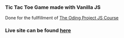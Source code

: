 ### Tic Tac Toe Game made with Vanilla JS
Done for the fullfillment of [The Oding Project JS Course](https://www.theodinproject.com/lessons/node-path-javascript-tic-tac-toe)

### Live site can be found [here](https://syedshaon.github.io/tic-tac-toe/)
